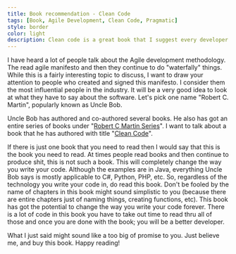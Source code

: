 ```yaml
---
title: Book recommendation - Clean Code
tags: [Book, Agile Development, Clean Code, Pragmatic]
style: border 
color: light 
description: Clean code is a great book that I suggest every developer should read.
---
```


I have heard a lot of people talk about the Agile development methodology. The read agile manifesto and then they continue to do "waterfally" things. While this is a fairly interesting topic to discuss, I want to draw your attention to people who created and signed this manifesto. I consider them the most influential people in the industry. It will be a very good idea to look at what they have to say about the software. Let's pick one name "Robert C. Martin", popularly known as Uncle Bob.

Uncle Bob has authored and co-authored several books. He also has got an entire series of books under "[Robert C Martin Series](http://www.informit.com/imprint/series_detail.aspx?st=61246)". I want to talk about a book that he has authored with title "[Clean Code](https://www.amazon.in/Clean-Code-Handbook-Software-Craftsmanship/dp/0132350882/)".

If there is just one book that you need to read then I would say that this is the book you need to read. At times people read books and then continue to produce shit, this is not such a book. This will completely change the way you write your code. Although the examples are in Java, everything Uncle Bob says is mostly applicable to C#, Python, PHP, etc. So, regardless of the technology you write your code in, do read this book. Don't be fooled by the name of chapters in this book might sound simplistic to you (because there are entire chapters just of naming things, creating functions, etc). This book has got the potential to change the way you write your code forever. There is a lot of code in this book you have to take out time to read thru all of those and once you are done with the book; you will be a better developer.

What I just said might sound like a too big of promise to you. Just believe me, and buy this book.
Happy reading!